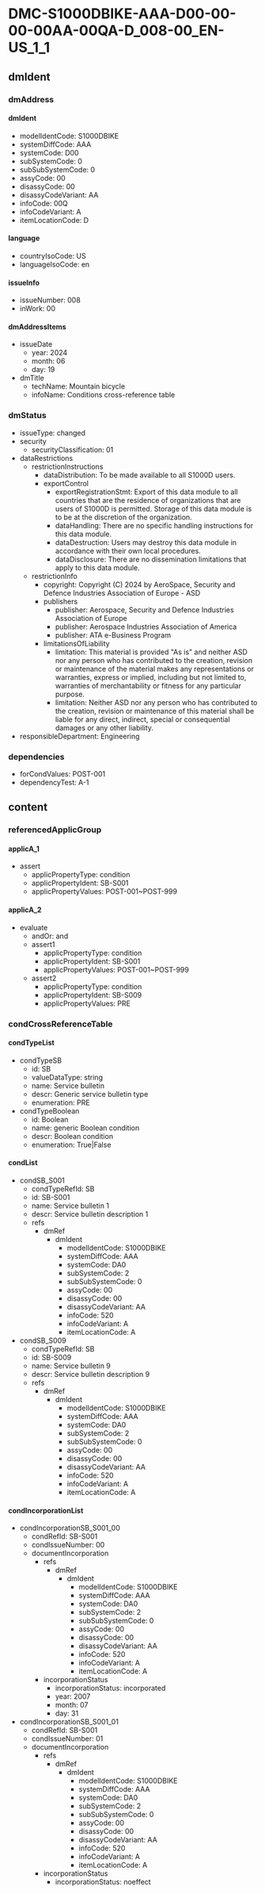 # DMC-S1000DBIKE-AAA-D00-00-00-00AA-00QA-D_008-00_EN-US_1_1

## dmIdent

### dmAddress

#### dmIdent

*   modelIdentCode: S1000DBIKE
*   systemDiffCode: AAA
*   systemCode: D00
*   subSystemCode: 0
*   subSubSystemCode: 0
*   assyCode: 00
*   disassyCode: 00
*   disassyCodeVariant: AA
*   infoCode: 00Q
*   infoCodeVariant: A
*   itemLocationCode: D

#### language

*   countryIsoCode: US
*   languageIsoCode: en

#### issueInfo

*   issueNumber: 008
*   inWork: 00

#### dmAddressItems

*   issueDate
    *   year: 2024
    *   month: 06
    *   day: 19
*   dmTitle
    *   techName: Mountain bicycle
    *   infoName: Conditions cross-reference table

### dmStatus

*   issueType: changed
*   security
    *   securityClassification: 01
*   dataRestrictions
    *   restrictionInstructions
        *   dataDistribution: To be made available to all S1000D users.
        *   exportControl
            *   exportRegistrationStmt: Export of this data module to all countries that are the residence of organizations that are users of S1000D is permitted. Storage of this data module is to be at the discretion of the organization.
            *   dataHandling: There are no specific handling instructions for this data module.
            *   dataDestruction: Users may destroy this data module in accordance with their own local procedures.
            *   dataDisclosure: There are no dissemination limitations that apply to this data module.
    *   restrictionInfo
        *   copyright: Copyright (C) 2024 by AeroSpace, Security and Defence Industries Association of Europe - ASD
        *   publishers
            *   publisher: Aerospace, Security and Defence Industries Association of Europe
            *   publisher: Aerospace Industries Association of America
            *   publisher: ATA e-Business Program
        *   limitationsOfLiability
            *   limitation: This material is provided "As is" and neither ASD nor any person who has contributed to the creation, revision or maintenance of the material makes any representations or warranties, express or implied, including but not limited to, warranties of merchantability or fitness for any particular purpose.
            *   limitation: Neither ASD nor any person who has contributed to the creation, revision or maintenance of this material shall be liable for any direct, indirect, special or consequential damages or any other liability.
*   responsibleDepartment: Engineering

### dependencies

*   forCondValues: POST-001
*   dependencyTest: A-1

## content

### referencedApplicGroup

#### applicA_1

*   assert
    *   applicPropertyType: condition
    *   applicPropertyIdent: SB-S001
    *   applicPropertyValues: POST-001~POST-999

#### applicA_2

*   evaluate
    *   andOr: and
    *   assert1
        *   applicPropertyType: condition
        *   applicPropertyIdent: SB-S001
        *   applicPropertyValues: POST-001~POST-999
    *   assert2
        *   applicPropertyType: condition
        *   applicPropertyIdent: SB-S009
        *   applicPropertyValues: PRE

### condCrossReferenceTable

#### condTypeList

*   condTypeSB
    *   id: SB
    *   valueDataType: string
    *   name: Service bulletin
    *   descr: Generic service bulletin type
    *   enumeration: PRE
*   condTypeBoolean
    *   id: Boolean
    *   name: generic Boolean condition
    *   descr: Boolean condition
    *   enumeration: True|False

#### condList

*   condSB_S001
    *   condTypeRefId: SB
    *   id: SB-S001
    *   name: Service bulletin 1
    *   descr: Service bulletin description 1
    *   refs
        *   dmRef
            *   dmIdent
                *   modelIdentCode: S1000DBIKE
                *   systemDiffCode: AAA
                *   systemCode: DA0
                *   subSystemCode: 2
                *   subSubSystemCode: 0
                *   assyCode: 00
                *   disassyCode: 00
                *   disassyCodeVariant: AA
                *   infoCode: 520
                *   infoCodeVariant: A
                *   itemLocationCode: A
*   condSB_S009
    *   condTypeRefId: SB
    *   id: SB-S009
    *   name: Service bulletin 9
    *   descr: Service bulletin description 9
    *   refs
        *   dmRef
            *   dmIdent
                *   modelIdentCode: S1000DBIKE
                *   systemDiffCode: AAA
                *   systemCode: DA0
                *   subSystemCode: 2
                *   subSubSystemCode: 0
                *   assyCode: 00
                *   disassyCode: 00
                *   disassyCodeVariant: AA
                *   infoCode: 520
                *   infoCodeVariant: A
                *   itemLocationCode: A

#### condIncorporationList

*   condIncorporationSB_S001_00
    *   condRefId: SB-S001
    *   condIssueNumber: 00
    *   documentIncorporation
        *   refs
            *   dmRef
                *   dmIdent
                    *   modelIdentCode: S1000DBIKE
                    *   systemDiffCode: AAA
                    *   systemCode: DA0
                    *   subSystemCode: 2
                    *   subSubSystemCode: 0
                    *   assyCode: 00
                    *   disassyCode: 00
                    *   disassyCodeVariant: AA
                    *   infoCode: 520
                    *   infoCodeVariant: A
                    *   itemLocationCode: A
        *   incorporationStatus
            *   incorporationStatus: incorporated
            *   year: 2007
            *   month: 07
            *   day: 31
*   condIncorporationSB_S001_01
    *   condRefId: SB-S001
    *   condIssueNumber: 01
    *   documentIncorporation
        *   refs
            *   dmRef
                *   dmIdent
                    *   modelIdentCode: S1000DBIKE
                    *   systemDiffCode: AAA
                    *   systemCode: DA0
                    *   subSystemCode: 2
                    *   subSubSystemCode: 0
                    *   assyCode: 00
                    *   disassyCode: 00
                    *   disassyCodeVariant: AA
                    *   infoCode: 520
                    *   infoCodeVariant: A
                    *   itemLocationCode: A
        *   incorporationStatus
            *   incorporationStatus: noeffect
